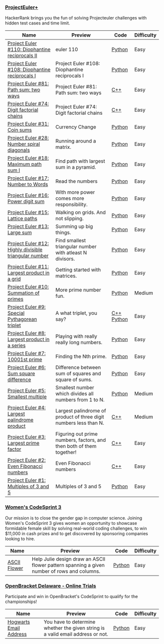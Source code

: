 
### [ProjectEuler+](https://www.hackerrank.com/contests/projecteuler)
HackerRank brings you the fun of solving Projecteuler challenges with hidden test cases and time limit.


Name | Preview | Code | Difficulty
---- | ------- | ---- | ----------
[Project Euler #110: Diophantine reciprocals II](https://www.hackerrank.com/contests/projecteuler/challenges/euler110)|euler 110|[Python](projecteuler/euler110.py)|Easy
[Project Euler #108: Diophantine reciprocals I](https://www.hackerrank.com/contests/projecteuler/challenges/euler108)|Project Euler #108: Diophantine reciprocals I|[Python](projecteuler/euler108.py)|Easy
[Project Euler #81: Path sum: two ways](https://www.hackerrank.com/contests/projecteuler/challenges/euler081)|Project Euler #81: Path sum: two ways|[C++](projecteuler/euler081.cpp)|Easy
[Project Euler #74: Digit factorial chains](https://www.hackerrank.com/contests/projecteuler/challenges/euler074)|Project Euler #74: Digit factorial chains|[C++](projecteuler/euler074.cpp)|Easy
[Project Euler #31: Coin sums](https://www.hackerrank.com/contests/projecteuler/challenges/euler031)|Currency Change|[Python](projecteuler/euler031.py)|Easy
[Project Euler #28: Number spiral diagonals](https://www.hackerrank.com/contests/projecteuler/challenges/euler028)|Running around a matrix.|[Python](projecteuler/euler028.py)|Easy
[Project Euler #18: Maximum path sum I](https://www.hackerrank.com/contests/projecteuler/challenges/euler018)|Find path with largest sum in a pyramid.|[Python](projecteuler/euler018.py)|Easy
[Project Euler #17: Number to Words](https://www.hackerrank.com/contests/projecteuler/challenges/euler017)|Read the numbers|[Python](projecteuler/euler017.py)|Easy
[Project Euler #16: Power digit sum](https://www.hackerrank.com/contests/projecteuler/challenges/euler016)|With more power comes more responsibility.|[Python](projecteuler/euler016.py)|Easy
[Project Euler #15: Lattice paths](https://www.hackerrank.com/contests/projecteuler/challenges/euler015)|Walking on grids. And not slipping.|[Python](projecteuler/euler015.py)|Easy
[Project Euler #13: Large sum](https://www.hackerrank.com/contests/projecteuler/challenges/euler013)|Summing up big things.|[Python](projecteuler/euler013.py)|Easy
[Project Euler #12: Highly divisible triangular number](https://www.hackerrank.com/contests/projecteuler/challenges/euler012)|Find smallest triangular number with atleast N divisors.|[Python](projecteuler/euler012.py)|Easy
[Project Euler #11: Largest product in a grid](https://www.hackerrank.com/contests/projecteuler/challenges/euler011)|Getting started with matrices.|[Python](projecteuler/euler011.py)|Easy
[Project Euler #10: Summation of primes](https://www.hackerrank.com/contests/projecteuler/challenges/euler010)|More prime number fun.|[Python](projecteuler/euler010.py)|Medium
[Project Euler #9: Special Pythagorean triplet](https://www.hackerrank.com/contests/projecteuler/challenges/euler009)|A what triplet, you say?|[C++](projecteuler/euler009.cpp) [Python](projecteuler/euler009.py)|Easy
[Project Euler #8: Largest product in a series](https://www.hackerrank.com/contests/projecteuler/challenges/euler008)|Playing with really really long numbers.|[Python](projecteuler/euler008.py)|Easy
[Project Euler #7: 10001st prime](https://www.hackerrank.com/contests/projecteuler/challenges/euler007)|Finding the Nth prime.|[Python](projecteuler/euler007.py)|Easy
[Project Euler #6: Sum square difference](https://www.hackerrank.com/contests/projecteuler/challenges/euler006)|Difference between sum of squares and square of sums.|[Python](projecteuler/euler006.py)|Easy
[Project Euler #5: Smallest multiple](https://www.hackerrank.com/contests/projecteuler/challenges/euler005)|Smallest number which divides all numbers from 1 to N.|[Python](projecteuler/euler005.py)|Medium
[Project Euler #4: Largest palindrome product](https://www.hackerrank.com/contests/projecteuler/challenges/euler004)|Largest palindrome of product of three digit numbers less than N.|[C++](projecteuler/euler004.cpp)|Medium
[Project Euler #3: Largest prime factor](https://www.hackerrank.com/contests/projecteuler/challenges/euler003)|Figuring out prime numbers, factors, and then both of them together!|[C++](projecteuler/euler003.cpp)|Easy
[Project Euler #2: Even Fibonacci numbers](https://www.hackerrank.com/contests/projecteuler/challenges/euler002)|Even Fibonacci numbers|[C++](projecteuler/euler002.cpp)|Easy
[Project Euler #1: Multiples of 3 and 5](https://www.hackerrank.com/contests/projecteuler/challenges/euler001)|Multiples of 3 and 5|[Python](projecteuler/euler001.py)|Easy

### [Women's CodeSprint 3](https://www.hackerrank.com/contests/womens-codesprint-3)
Our mission is to close the gender gap in computer science. Joining Women's CodeSprint 3 gives women an opportunity to showcase formidable female skill by solving real-world coding challenges, to win $11,000 in cash prizes and to get discovered by sponsoring companies looking to hire.


Name | Preview | Code | Difficulty
---- | ------- | ---- | ----------
[ASCII Flower](https://www.hackerrank.com/contests/womens-codesprint-3/challenges/ascii-flower)|Help Julie design draw an ASCII flower pattern spanning a given number of rows and columns.|[Python](womens-codesprint-3/ascii-flower.py)|Easy

### [OpenBracket Delaware - Online Trials](https://www.hackerrank.com/contests/openbracket-2017)
Participate and win in OpenBracket's CodeSprint to qualify for the championships!


Name | Preview | Code | Difficulty
---- | ------- | ---- | ----------
[Hogwarts Email Address](https://www.hackerrank.com/contests/openbracket-2017/challenges/because-owlery-is-too-lazy)|You have to determine whether the given string is a valid email address or not.|[Python](openbracket-2017/because-owlery-is-too-lazy.py)|Easy

